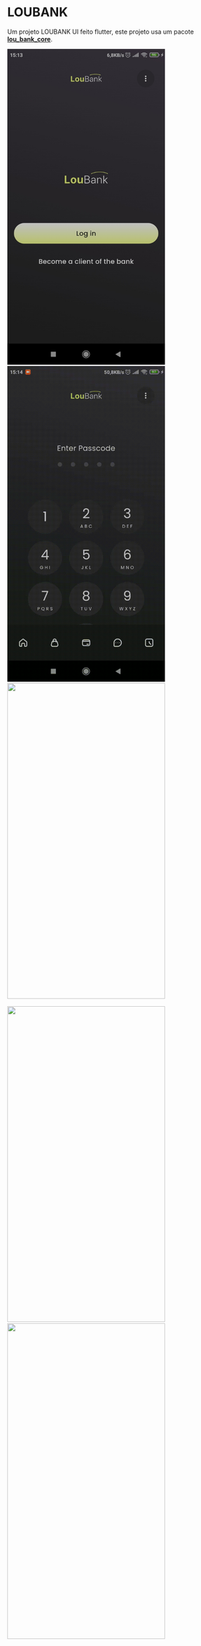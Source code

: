 # LOUBANK

<p>Um projeto LOUBANK UI feito flutter, este projeto usa um pacote 
<a href="https://github.com/ernando760/lou_bank_core"><b>lou_bank_core</b></a>.
<p> 

<p float="left">
<img src="assets/md/lou_bank_img.jpg" width="360" height="720" />
<img src="assets/md/pass-code.gif" width="360" height="720"/>
<img src="assets/md/home.gif" width="360" height="720"/>
</p>

<p float="left">
<img src="assets/md/my-cards.gif" width="360" height="720"/>
<img src="assets/md/my-budget.gif" width="360" height="720"/>
</p>

